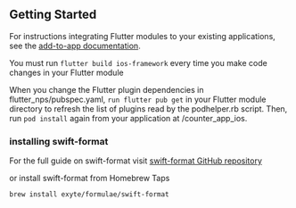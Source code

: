 ## Getting Started

For instructions integrating Flutter modules to your existing applications,
see the [add-to-app documentation](https://flutter.dev/docs/development/add-to-app).

You must run `flutter build ios-framework` every time you make code changes in your Flutter module
  
  When you change the Flutter plugin dependencies in flutter_nps/pubspec.yaml, 
 `run flutter pub get`
  in your Flutter module directory to refresh the list of plugins read by the podhelper.rb script. 
  Then, run 
  `pod install` again from your application at /counter_app_ios.

### installing swift-format

For the full guide on swift-format visit [swift-format GitHub repository](https://github.com/apple/swift-format#:~:text=swift%2Dformat%20provides%20the%20formatting,and%20invoked%20via%20an%20API.)

or install swift-format from Homebrew Taps


`brew install exyte/formulae/swift-format`
